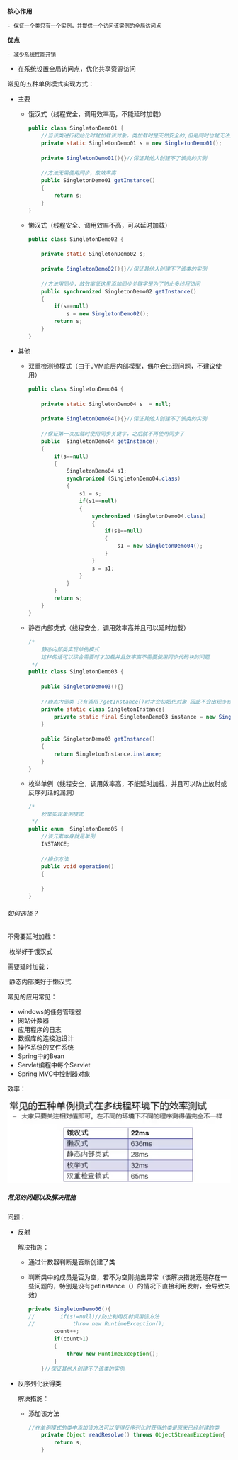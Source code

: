 **核心作用**

	- 保证一个类只有一个实例，并提供一个访问该实例的全局访问点



**优点**

	- 减少系统性能开销

- 在系统设置全局访问点，优化共享资源访问 



常见的五种单例模式实现方式：

- 主要

  - 饿汉式（线程安全，调用效率高，不能延时加载）

    ```java
    public class SingletonDemo01 {
        //当该类进行初始化时就加载该对象，类加载时是天然安全的,但是同时也就无法进行延时加载
        private static SingletonDemo01 s = new SingletonDemo01();
    
        private SingletonDemo01(){}//保证其他人创建不了该类的实例
    
        //方法无需使用同步，故效率高
        public SingletonDemo01 getInstance()
        {
            return s;
        }
    }
    ```

  - 懒汉式（线程安全、调用效率不高，可以延时加载）

    ```java
    public class SingletonDemo02 {
    
        private static SingletonDemo02 s;
    
        private SingletonDemo02(){}//保证其他人创建不了该类的实例
    
        //方法用同步，故效率低这里添加同步关键字是为了防止多线程访问
        public synchronized SingletonDemo02 getInstance()
        {
            if(s==null)
                s = new SingletonDemo02();
            return s;
        }
    }
    ```



- 其他

  - 双重检测锁模式（由于JVM底层内部模型，偶尔会出现问题，不建议使用）

    ```java
    public class SingletonDemo04 {
    
        private static SingletonDemo04 s  = null;
    
        private SingletonDemo04(){}//保证其他人创建不了该类的实例
    
        //保证第一次加载时使用同步关键字，之后就不再使用同步了
        public  SingletonDemo04 getInstance()
        {
            if(s==null)
            {
                SingletonDemo04 s1;
                synchronized (SingletonDemo04.class)
                {
                    s1 = s;
                    if(s1==null)
                    {
                        synchronized (SingletonDemo04.class)
                        {
                            if(s1==null)
                            {
                                s1 = new SingletonDemo04();
                            }
                        }
                        s = s1;
                    }
                }
            }
            return s;
        }
    }
    ```

    

  - 静态内部类式（线程安全，调用效率高并且可以延时加载）

    ```java
    /*
        静态内部类实现单例模式
        这样的话可以综合需要时才加载并且效率高不需要使用同步代码块的问题
     */
    public class SingletonDemo03 {
    
        public SingletonDemo03(){}
    
        //静态内部类 只有调用了getInstance()时才会初始化对象 因此不会出现多线程安全问题 并且没有同步所以效率高
        private static class SingletonInstance{
            private static final SingletonDemo03 instance = new SingletonDemo03();
        }
    
        public SingletonDemo03 getInstance()
        {
            return SingletonInstance.instance;
        }
    }
    ```

    

  - 枚举单例（线程安全，调用效率高，不能延时加载，并且可以防止放射或反序列话的漏洞）

    ```java
    /*
        枚举实现单例模式
     */
    public enum  SingletonDemo05 {
        //该元素本身就是单例
        INSTANCE;
    
        //操作方法
        public void operation()
        {
            
        }
    }
    ```



###### 如何选择？

不需要延时加载：

​	枚举好于饿汉式

需要延时加载：

​	静态内部类好于懒汉式



常见的应用常见：

- windows的任务管理器
- 网站计数器
- 应用程序的日志
- 数据库的连接池设计
-   操作系统的文件系统
- Spring中的Bean
- Servlet编程中每个Servlet
- Spring MVC中控制器对象

效率：

![image-20200713221811174](https://raw.githubusercontent.com/CooperXJ/ImageBed/master/img/20200713222648.png)





##### 常见的问题以及解决措施

问题：

 -  反射

    解决措施：

     -  通过计数器判断是否新创建了类

     -  判断类中的成员是否为空，若不为空则抛出异常（该解决措施还是存在一些问题的，特别是没有getInstance（）的情况下直接利用发射，会导致失效）

        ```java
        private SingletonDemo06(){
        //        if(s!=null)//防止利用反射调用该方法
        //            throw new RuntimeException();
                count++;
                if(count>1)
                {
                    throw new RuntimeException();
                }
            }//保证其他人创建不了该类的实例
        ```

        

- 反序列化获得类

  解决措施：

  - 添加该方法

    ```java
    //在单例模式的类中添加该方法可以使得反序列化时获得的类是原来已经创建的类
        private Object readResolve() throws ObjectStreamException{
            return s;
        }
    ```

    

